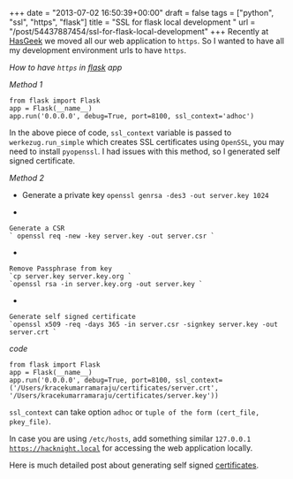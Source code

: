 +++
date = "2013-07-02 16:50:39+00:00"
draft = false
tags = ["python", "ssl", "https", "flask"]
title = "SSL for flask local development "
url = "/post/54437887454/ssl-for-flask-local-development"
+++
Recently at <a href="https://blog.hasgeek.com/2013/https-everywhere-at-hasgeek" target="_blank">HasGeek</a> we moved all our web application to `` https ``. So I wanted to have all my development environment urls to have `` https ``.

_How to have `` https `` in <a href="http://flask.pocoo.org" target="_blank">flask</a> app_

_Method 1_

    from flask import Flask
    app = Flask(__name__)
    app.run('0.0.0.0', debug=True, port=8100, ssl_context='adhoc')

In the above piece of code, `` ssl_context `` variable is passed to `` werkezug.run_simple `` which creates SSL certificates using `` OpenSSL ``, you may need to install `` pyopenssl ``. I had issues with this method, so I generated self signed certificate.

_Method 2_

*   Generate a private key
    ` openssl genrsa -des3 -out server.key 1024 `


*

    Generate a CSR
    ` openssl req -new -key server.key -out server.csr `


*

    Remove Passphrase from key
    `cp server.key server.key.org `
    `openssl rsa -in server.key.org -out server.key `


*

    Generate self signed certificate
    `openssl x509 -req -days 365 -in server.csr -signkey server.key -out server.crt `



_code_

    from flask import Flask
    app = Flask(__name__)
    app.run('0.0.0.0', debug=True, port=8100, ssl_context=('/Users/kracekumarramaraju/certificates/server.crt', '/Users/kracekumarramaraju/certificates/server.key'))

`` ssl_context `` can take option `` adhoc `` or `` tuple of the form (cert_file, pkey_file) ``.

In case you are using `` /etc/hosts ``, add something similar <code>127.0.0.1    <a href="https://hacknight.local" target="_blank">https://hacknight.local</a></code> for accessing the web application locally.

Here is much detailed post about generating self signed <a href="http://www.akadia.com/services/ssh_test_certificate.html" target="_blank">certificates</a>.
